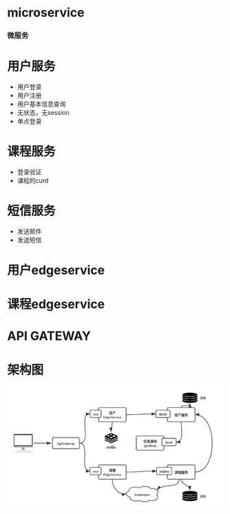 # microservice
### 微服务
# 用户服务
- 用户登录
- 用户注册
- 用户基本信息查询
- 无状态，无session
- 单点登录

# 课程服务
- 登录验证
- 课程的curd

# 短信服务
- 发送邮件
- 发送短信

# 用户edgeservice
# 课程edgeservice
# API GATEWAY

# 架构图
![image](https://github.com/hulunbao/microservice/blob/master/scheme.png)